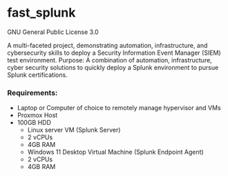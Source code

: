 # fast_splunk
GNU General Public License 3.0

A multi-faceted project, demonstrating automation, infrastructure, and cybersecurity skills to deploy a Security Information Event Manager (SIEM) test environment.
Purpose: A combination of automation, infrastructure, cyber security solutions to quickly deploy a Splunk environment to pursue Splunk certifications.


### Requirements:
-	Laptop or Computer of choice to remotely manage hypervisor and VMs
-	Proxmox Host
  -	100GB HDD
    -	Linux server VM (Splunk Server)
      -	2 vCPUs
      -	4GB RAM
    -	Windows 11 Desktop Virtual Machine (Splunk Endpoint Agent)
      -	2 vCPUs
      -	4GB RAM

